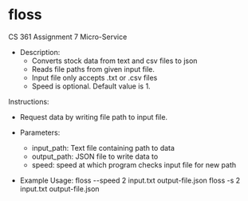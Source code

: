 # floss
CS 361 Assignment 7 Micro-Service

* Description:
    * Converts stock data from text and csv files to json 
    * Reads file paths from given input file.
    * Input file only accepts .txt or .csv files
    * Speed is optional. Default value is 1.

Instructions:
* Request data by writing file path to input file. 

* Parameters:
    - input_path: Text file containing path to data
    - output_path: JSON file to write data to
    - speed: speed at which program checks input file for new path

* Example Usage: 
     floss --speed 2 input.txt output-file.json
     floss -s 2 input.txt output-file.json 

